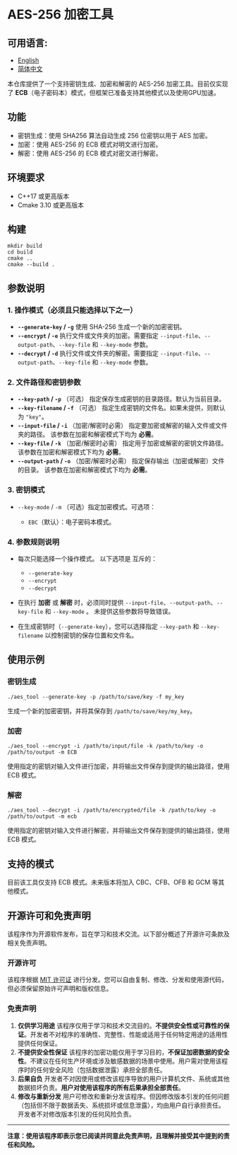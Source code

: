 # AES-256 加密工具

## 可用语言:

- [English](../README.md)
- [简体中文](./README/README.zh-CH.md)

本仓库提供了一个支持密钥生成、加密和解密的 AES-256 加密工具。目前仅实现了 **ECB**（电子密码本）模式，但框架已准备支持其他模式以及使用GPU加速。

## 功能

- 密钥生成：使用 SHA256 算法自动生成 256 位密钥以用于 AES 加密。
- 加密：使用 AES-256 的 ECB 模式对明文进行加密。
- 解密：使用 AES-256 的 ECB 模式对密文进行解密。

## 环境要求

- C++17 或更高版本
- Cmake 3.10 或更高版本

## 构建

```
mkdir build
cd build
cmake ..
cmake --build .
```

## 参数说明

### 1. 操作模式（必须且只能选择以下之一）

- **`--generate-key` / `-g`** 使用 SHA-256 生成一个新的加密密钥。
- **`--encrypt` / `-e`** 执行文件或文件夹的加密。需要指定 `--input-file`、`--output-path`、`--key-file` 和 `--key-mode` 参数。
- **`--decrypt` / `-d`** 执行文件或文件夹的解密。需要指定 `--input-file`、`--output-path`、`--key-file` 和 `--key-mode` 参数。

### 2. 文件路径和密钥参数

- **`--key-path` / `-p`** （可选） 指定保存生成密钥的目录路径。默认为当前目录。
- **`--key-filename` / `-f`** （可选） 指定生成密钥的文件名。如果未提供，则默认为 `"key"`。
- **`--input-file` / `-i`** （加密/解密时必需） 指定要加密或解密的输入文件或文件夹的路径。 该参数在加密和解密模式下均为 **必需**。
- **`--key-file` / `-k`** （加密/解密时必需） 指定用于加密或解密的密钥文件路径。 该参数在加密和解密模式下均为 **必需**。
- **`--output-path` / `-o`** （加密/解密时必需） 指定保存输出（加密或解密）文件的目录。 该参数在加密和解密模式下均为 **必需**。

### 3. 密钥模式

- `--key-mode` / `-m` （可选）指定加密模式。可选项：

  - `EBC`（默认）：电子密码本模式。

### 4. 参数规则说明

- 每次只能选择一个操作模式。 以下选项是 互斥的：

  - `--generate-key`
  - `--encrypt`
  - `--decrypt`

- 在执行 **加密** 或 **解密** 时，必须同时提供 `--input-file`、`--output-path`、`--key-file` 和 `--key-mode` 。 未提供这些参数将导致错误。

- 在生成密钥时（`--generate-key`），您可以选择指定 `--key-path` 和 `--key-filename` 以控制密钥的保存位置和文件名。

## 使用示例

### 密钥生成

```
./aes_tool --generate-key -p /path/to/save/key -f my_key
```

生成一个新的加密密钥，并将其保存到 `/path/to/save/key/my_key`。

### 加密

```
./aes_tool --encrypt -i /path/to/input/file -k /path/to/key -o /path/to/output -m ECB
```

使用指定的密钥对输入文件进行加密，并将输出文件保存到提供的输出路径，使用 ECB 模式。

### 解密

```
./aes_tool --decrypt -i /path/to/encrypted/file -k /path/to/key -o /path/to/output -m ecb
```

使用指定的密钥对输入文件进行解密，并将输出文件保存到提供的输出路径，使用 ECB 模式。

## 支持的模式

目前该工具仅支持 ECB 模式。未来版本将加入 CBC、CFB、OFB 和 GCM 等其他模式。

## 开源许可和免责声明

该程序作为开源软件发布，旨在学习和技术交流。以下部分概述了开源许可条款及相关免责声明。

### 开源许可

该程序根据 [MIT 许可证](https://opensource.org/licenses/MIT) 进行分发。您可以自由复制、修改、分发和使用源代码，但必须保留原始许可声明和版权信息。

### 免责声明

1. **仅供学习用途** 该程序仅用于学习和技术交流目的。**不提供安全性或可靠性的保证**。开发者不对程序的准确性、完整性、性能或适用于任何特定用途的适用性提供任何保证。
2. **不提供安全性保证** 该程序的加密功能仅用于学习目的，**不保证加密数据的安全性**。不建议在任何生产环境或涉及敏感数据的场景中使用。用户需对使用该程序时的任何安全风险（包括数据泄露）承担全部责任。
3. **后果自负** 开发者不对因使用或修改该程序导致的用户计算机文件、系统或其他数据损坏负责。**用户对使用该程序的所有后果承担全部责任**。
4. **修改与重新分发** 用户可修改和重新分发该程序。但因修改版本引发的任何问题（包括但不限于数据丢失、系统损坏或信息泄露），均由用户自行承担责任。开发者不对修改版本引发的任何风险负责。

------

**注意：使用该程序即表示您已阅读并同意此免责声明，且理解并接受其中提到的责任和风险。**

